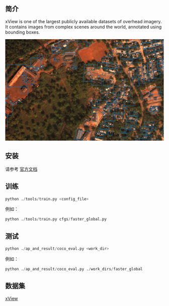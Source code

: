 ## 简介
xView is one of the largest publicly available datasets of overhead imagery. It contains images from complex scenes around the world, annotated using bounding boxes.
<div align='center'>
  <img src='resources/example6.jpg'>
</div>

## 安装

请参考 [官方文档](https://mmdetection.readthedocs.io/en/v2.21.0/get_started.html)

## 训练

```python
python ./tools/train.py <config_file>
```
例如：
```python
python ./tools/train.py cfgs/faster_global.py
```

## 测试
```python
python ./ap_and_result/coco_eval.py <work_dir>
```

例如：
```python
python ./ap_and_result/coco_eval.py ./work_dirs/faster_global
```

## 数据集

[xView](http://xviewdataset.org/)
